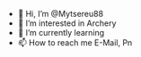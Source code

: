- 👋 Hi, I’m @Mytsereu88
- 👀 I’m interested in Archery
- 🌱 I’m currently learning 
- 📫 How to reach me E-Mail, Pn

<!---
Mytsereu88/Mytsereu88 is a ✨ special ✨ repository because its `README.md` (this file) appears on your GitHub profile.
You can click the Preview link to take a look at your changes.
--->
